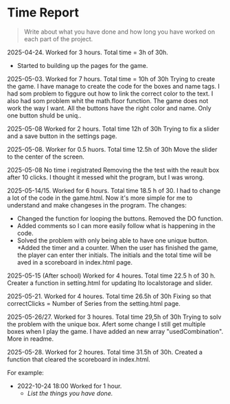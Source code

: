 # Time Report

> Write about what you have done and how long you have worked on each part of the project.


2025-04-24. Worked for 3 hours. Total time = 3h of 30h.
- Started to building up the pages for the game. 

2025-05-03. Worked for 7 hours. Total time = 10h of 30h Trying to create the game. I have manage to create the code for the boxes and name tags. I had som problem to figgure out how to link the correct color to the text. I also had som problem whit the math.floor function. The game does not work the way I want. All the buttons have the right color and name. Only one button shuld be uniq..

2025-05-08 Worked for 2 hours. Total time 12h of 30h
Trying to fix a slider and a save button in the settings page.

2025-05-08. Worker for 0.5 huors. Total time 12.5h of 30h
Move the slider to the center of the screen.

2025-05-08 No time i registrated
Removing the the test with the reault box after 10 clicks. I thought it messed whit the program, but I was wrong.

2025-05-14/15. Worked for 6 hours. Total time 18.5 h of 30.
I had to change a lot of the code in the game.html. Now it's more simple for me to understand and make changeses in the program. 
The changes: 
* Changed the function for looping the buttons. Removed the DO function.
* Added comments so I can more easily follow what is happening in the code.
* Solved the problem with only being able to have one unique button.
*Added the timer and a counter. When the user has finished the game, the player can enter ther initials. The initials and the total time will be aved in a scoreboard
in index.html page. 

2025-05-15 (After school) Worked for 4 houres. Total time 22.5 h of 30 h.
Creater a function in setting.html for updating lto localstorage and slider.

2025-05-21. Worked for 4 houres. Total time 26.5h of 30h
Fixing so that correctClicks = Number of Series from the setting.html page.

2025-05-26/27. Worked for 3 houres. Total time 29,5h of 30h
Trying to solv the problem with the unique box. Afert some change I still get multiple boxes when I play the game. I have added an new array "usedCombination". More in readme.

2025-05-28. Worked for 2 houres. Total time 31.5h of 30h.
Created a function that cleared the scoreboard in index.html.


For example: 

- 2022-10-24 18:00 Worked for 1 hour.
  - *List the things you have done.*